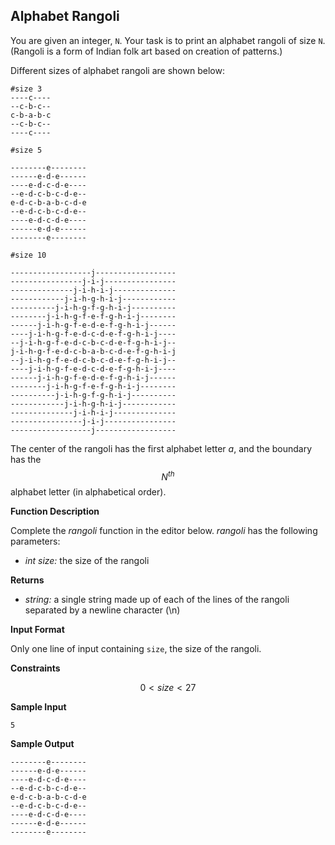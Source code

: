 ## Alphabet Rangoli
You are given an integer, `N`. Your task is to print an alphabet rangoli of size `N`. (Rangoli is a form of Indian folk art based on creation of patterns.)

Different sizes of alphabet rangoli are shown below:

    #size 3
    ----c----
	--c-b-c--
	c-b-a-b-c
	--c-b-c--
	----c----

	#size 5

	--------e--------
	------e-d-e------
	----e-d-c-d-e----
	--e-d-c-b-c-d-e--
	e-d-c-b-a-b-c-d-e
	--e-d-c-b-c-d-e--
	----e-d-c-d-e----
	------e-d-e------
	--------e--------

	#size 10

	------------------j------------------
	----------------j-i-j----------------
	--------------j-i-h-i-j--------------
	------------j-i-h-g-h-i-j------------
	----------j-i-h-g-f-g-h-i-j----------
	--------j-i-h-g-f-e-f-g-h-i-j--------
	------j-i-h-g-f-e-d-e-f-g-h-i-j------
	----j-i-h-g-f-e-d-c-d-e-f-g-h-i-j----
	--j-i-h-g-f-e-d-c-b-c-d-e-f-g-h-i-j--
	j-i-h-g-f-e-d-c-b-a-b-c-d-e-f-g-h-i-j
	--j-i-h-g-f-e-d-c-b-c-d-e-f-g-h-i-j--
	----j-i-h-g-f-e-d-c-d-e-f-g-h-i-j----
	------j-i-h-g-f-e-d-e-f-g-h-i-j------
	--------j-i-h-g-f-e-f-g-h-i-j--------
	----------j-i-h-g-f-g-h-i-j----------
	------------j-i-h-g-h-i-j------------
	--------------j-i-h-i-j--------------
	----------------j-i-j----------------
	------------------j------------------
The center of the rangoli has the first alphabet letter _a_, and the boundary has the $$N^{th} $$ alphabet letter (in alphabetical order).

**Function Description**

Complete the  _rangoli_  function in the editor below. 
_rangoli_  has the following parameters:
-   _int size:_  the size of the rangoli

**Returns**

-   _string:_  a single string made up of each of the lines of the rangoli separated by a newline character (\n)

**Input Format**

Only one line of input containing  `size`, the size of the rangoli.

**Constraints**

$$0 < size < 27$$

**Sample Input**

```
5
```
**Sample Output**

```
--------e--------
------e-d-e------
----e-d-c-d-e----
--e-d-c-b-c-d-e--
e-d-c-b-a-b-c-d-e
--e-d-c-b-c-d-e--
----e-d-c-d-e----
------e-d-e------
--------e--------
```
